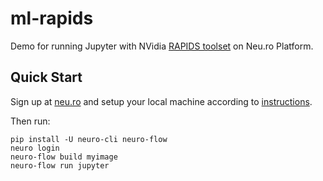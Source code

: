 # ml-rapids

Demo for running Jupyter with NVidia [RAPIDS toolset](https://rapids.ai) on Neu.ro Platform.

## Quick Start

Sign up at [neu.ro](https://neu.ro) and setup your local machine according to [instructions](https://docs.neu.ro/).
 
Then run:

```shell
pip install -U neuro-cli neuro-flow
neuro login
neuro-flow build myimage
neuro-flow run jupyter
```
